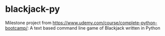 # blackjack-py

Milestone project from https://www.udemy.com/course/complete-python-bootcamp/: A text based command line game of Blackjack written in Python
